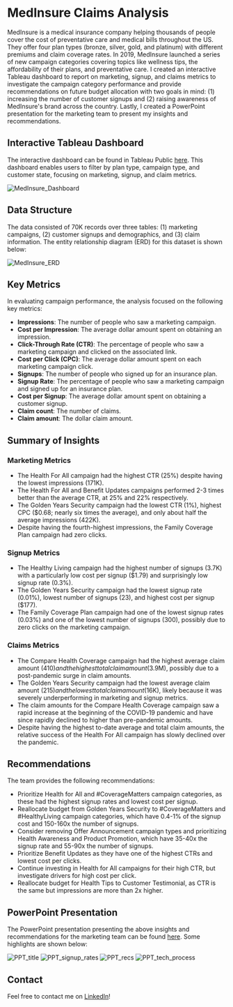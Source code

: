 # MedInsure Claims Analysis

MedInsure is a medical insurance company helping thousands of people cover the cost of preventative care and medical bills throughout the US. They offer four plan types (bronze, silver, gold, and platinum) with different premiums and claim coverage rates. In 2019, MedInsure launched a series of new campaign categories covering topics like wellness tips, the affordability of their plans, and preventative care. I created an interactive Tableau dashboard to report on marketing, signup, and claims metrics to investigate the campaign category performance and provide recommendations on future budget allocation with two goals in mind: (1) increasing the number of customer signups and (2) raising awareness of MedInsure's brand across the country. Lastly, I created a PowerPoint presentation for the marketing team to present my insights and recommendations. 

## Interactive Tableau Dashboard

The interactive dashboard can be found in Tableau Public [here](https://public.tableau.com/app/profile/astrosica/viz/MedInsureClaimsDashboard/Dashboard). This dashboard enables users to filter by plan type, campaign type, and customer state, focusing on marketing, signup, and claim metrics.

![MedInsure_Dashboard](https://github.com/jessicacampbell-astro/MedInsure_claims_analysis/assets/23153120/6c0646f2-37fc-4202-9c34-ec369e02d6ae)

## Data Structure

The data consisted of 70K records over three tables: (1) marketing campaigns, (2) customer signups and demographics, and (3) claim information. The entity relationship diagram (ERD) for this dataset is shown below:

![MedInsure_ERD](https://github.com/jessicacampbell-astro/MedInsure_claims_analysis/assets/23153120/3a9cbbe6-d83f-4d51-9807-92ebcc8524ab)

## Key Metrics

In evaluating campaign performance, the analysis focused on the following key metrics:

- **Impressions**: The number of people who saw a marketing campaign.
- **Cost per Impression**: The average dollar amount spent on obtaining an impression.
- **Click-Through Rate (CTR)**: The percentage of people who saw a marketing campaign and clicked on the associated link.
- **Cost per Click (CPC)**: The average dollar amount spent on each marketing campaign click.
- **Signups**: The number of people who signed up for an insurance plan.
- **Signup Rate**: The percentage of people who saw a marketing campaign and signed up for an insurance plan.
- **Cost per Signup**: The average dollar amount spent on obtaining a customer signup.
- **Claim count**: The number of claims.
- **Claim amount**: The dollar claim amount.

## Summary of Insights

### Marketing Metrics

- The Health For All campaign had the highest CTR (25%) despite having the lowest impressions (171K).
- The Health For All and Benefit Updates campaigns performed 2-3 times better than the average CTR, at 25% and 22% respectively.
- The Golden Years Security campaign had the lowest CTR (1%), highest CPC ($0.68; nearly six times the average), and only about half the average impressions (422K).
- Despite having the fourth-highest impressions, the Family Coverage Plan campaign had zero clicks.

### Signup Metrics

- The Healthy Living campaign had the highest number of signups (3.7K) with a particularly low cost per signup ($1.79) and surprisingly low signup rate (0.3%).
- The Golden Years Security campaign had the lowest signup rate (0.01%), lowest number of signups (23), and highest cost per signup ($177).
- The Family Coverage Plan campaign had one of the lowest signup rates (0.03%) and one of the lowest number of signups (300), possibly due to zero clicks on the marketing campaign.

### Claims Metrics

- The Compare Health Coverage campaign had the highest average claim amount ($410) and the highest total claim amount ($3.9M), possibly due to a post-pandemic surge in claim amounts.
- The Golden Years Security campaign had the lowest average claim amount ($215) and the lowest total claim amount ($16K), likely because it was severely underperforming in marketing and signup metrics.
- The claim amounts for the Compare Health Coverage campaign saw a rapid increase at the beginning of the COVID-19 pandemic and have since rapidly declined to higher than pre-pandemic amounts.
- Despite having the highest to-date average and total claim amounts, the relative success of the Health For All campaign has slowly declined over the pandemic.

## Recommendations

The team provides the following recommendations:
- Prioritize Health for All and #CoverageMatters campaign categories, as these had the highest signup rates and lowest cost per signup.
- Reallocate budget from Golden Years Security to #CoverageMatters and #HealthyLiving campaign categories, which have 0.4-1% of the signup cost and 150-160x the number of signups.
- Consider removing Offer Announcement campaign types and prioritizing Health Awareness and Product Promotion, which have 35-40x the signup rate and 55-90x the number of signups.
- Prioritize Benefit Updates as they have one of the highest CTRs and lowest cost per clicks.
- Continue investing in Health for All campaigns for their high CTR, but investigate drivers for high cost per click.
- Reallocate budget for Health Tips to Customer Testimonial, as CTR is the same but impressions are more than 2x higher.

## PowerPoint Presentation

The PowerPoint presentation presenting the above insights and recommendations for the marketing team can be found [here](https://github.com/jessicacampbell-astro/MedInsure_claims_analysis/blob/main/presentation/MedInsure_presentation.pdf). Some highlights are shown below:

![PPT_title](https://github.com/jessicacampbell-astro/MedInsure_claims_analysis/assets/23153120/f68e03fa-6e30-458e-b460-04b9d4cb35fa)
![PPT_signup_rates](https://github.com/jessicacampbell-astro/MedInsure_claims_analysis/assets/23153120/7e7efb2d-903f-422c-a254-7beb31dc6d0b)
![PPT_recs](https://github.com/jessicacampbell-astro/MedInsure_claims_analysis/assets/23153120/c596850f-a74e-4120-82b0-7367e58d545a)
![PPT_tech_process](https://github.com/jessicacampbell-astro/MedInsure_claims_analysis/assets/23153120/109c1f84-5d13-4778-86b1-6bbef7177384)

## Contact

Feel free to contact me on [LinkedIn](https://www.linkedin.com/in/jessicacampbell-astro/)!
